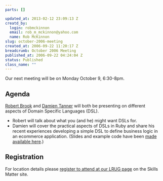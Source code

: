 ```yaml
--- 
parts: []

updated_at: 2013-02-12 23:09:13 Z
creatd_by: 
  login: robmckinnon
  email: rob_m_mckinnon@yahoo.com
  name: Rob McKinnon
slug: october-2006-meeting
created_at: 2006-09-22 11:20:17 Z
breadcrumb: October 2006 Meeting
published_at: 2006-09-22 04:24:04 Z
status: Published
class_name: ""
---
```


Our next meeting will be on Monday October 9, 6:30-8pm. 

Agenda
------
[Robert Brook](http://www.robertbrook.com/) and [Damien Tanner](http://iamrice.org) will both be presenting on different aspects of Domain Specific Languages (DSL).

* Robert will talk about what you (and he) might want DSLs for.
* Damien will cover the practical aspects of DSLs in Ruby and share his recent experiences developing a simple DSL to define business logic in an ecommerce application. (Slides and example code have been [made available here](http://svn.lrug.org/lrug_sandbox/presentations/ruby_dsl_presentation_tiest_2006/).)

Registration
------------

For location details please [register to attend at our LRUG page](http://skillsmatter.com/london-ruby-ug) on the Skills Matter site.
